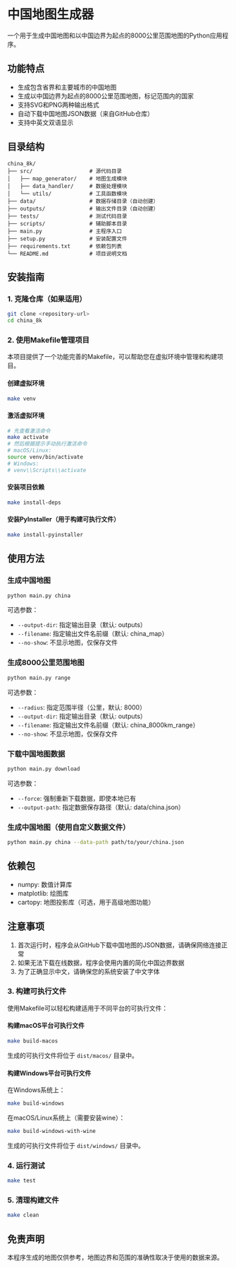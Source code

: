 # 中国地图生成器

一个用于生成中国地图和以中国边界为起点的8000公里范围地图的Python应用程序。

## 功能特点

- 生成包含省界和主要城市的中国地图
- 生成以中国边界为起点的8000公里范围地图，标记范围内的国家
- 支持SVG和PNG两种输出格式
- 自动下载中国地图JSON数据（来自GitHub仓库）
- 支持中英文双语显示

## 目录结构

```
china_8k/
├── src/                  # 源代码目录
│   ├── map_generator/    # 地图生成模块
│   ├── data_handler/     # 数据处理模块
│   └── utils/            # 工具函数模块
├── data/                 # 数据存储目录（自动创建）
├── outputs/              # 输出文件目录（自动创建）
├── tests/                # 测试代码目录
├── scripts/              # 辅助脚本目录
├── main.py               # 主程序入口
├── setup.py              # 安装配置文件
├── requirements.txt      # 依赖包列表
└── README.md             # 项目说明文档
```

## 安装指南

### 1. 克隆仓库（如果适用）

```bash
git clone <repository-url>
cd china_8k
```

### 2. 使用Makefile管理项目

本项目提供了一个功能完善的Makefile，可以帮助您在虚拟环境中管理和构建项目。

#### 创建虚拟环境

```bash
make venv
```

#### 激活虚拟环境

```bash
# 先查看激活命令
make activate
# 然后根据提示手动执行激活命令
# macOS/Linux:
source venv/bin/activate
# Windows:
# venv\\Scripts\\activate
```

#### 安装项目依赖

```bash
make install-deps
```

#### 安装PyInstaller（用于构建可执行文件）

```bash
make install-pyinstaller
```

## 使用方法

### 生成中国地图

```bash
python main.py china
```

可选参数：
- `--output-dir`: 指定输出目录（默认: outputs）
- `--filename`: 指定输出文件名前缀（默认: china_map）
- `--no-show`: 不显示地图，仅保存文件

### 生成8000公里范围地图

```bash
python main.py range
```

可选参数：
- `--radius`: 指定范围半径（公里，默认: 8000）
- `--output-dir`: 指定输出目录（默认: outputs）
- `--filename`: 指定输出文件名前缀（默认: china_8000km_range）
- `--no-show`: 不显示地图，仅保存文件

### 下载中国地图数据

```bash
python main.py download
```

可选参数：
- `--force`: 强制重新下载数据，即使本地已有
- `--output-path`: 指定数据保存路径（默认: data/china.json）

### 生成中国地图（使用自定义数据文件）

```bash
python main.py china --data-path path/to/your/china.json
```

## 依赖包

- numpy: 数值计算库
- matplotlib: 绘图库
- cartopy: 地图投影库（可选，用于高级地图功能）

## 注意事项

1. 首次运行时，程序会从GitHub下载中国地图的JSON数据，请确保网络连接正常
2. 如果无法下载在线数据，程序会使用内置的简化中国边界数据
3. 为了正确显示中文，请确保您的系统安装了中文字体

### 3. 构建可执行文件

使用Makefile可以轻松构建适用于不同平台的可执行文件：

#### 构建macOS平台可执行文件

```bash
make build-macos
```

生成的可执行文件将位于 `dist/macos/` 目录中。

#### 构建Windows平台可执行文件

在Windows系统上：

```bash
make build-windows
```

在macOS/Linux系统上（需要安装wine）：

```bash
make build-windows-with-wine
```

生成的可执行文件将位于 `dist/windows/` 目录中。

### 4. 运行测试

```bash
make test
```

### 5. 清理构建文件

```bash
make clean
```

## 免责声明

本程序生成的地图仅供参考，地图边界和范围的准确性取决于使用的数据来源。
